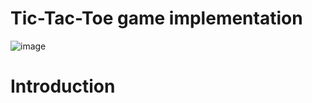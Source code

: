 <b><H1>Tic-Tac-Toe game implementation</H1></b>
















![image](https://github.com/aishwaryaedupuganti/Tic-Tac-Toe--Project-AI/assets/78846108/84f6a690-7789-44d7-9678-8ffdb1fa1489)


<b><H1>Introduction</H1></b>
